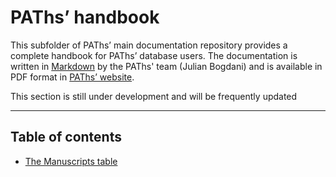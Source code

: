 # PAThs’ handbook

This subfolder of PAThs’ main documentation repository provides a complete
handbook for PAThs’ database users. The documentation is written in [Markdown](https://daringfireball.net/projects/markdown/)
by the PAThs' team (Julian Bogdani) and is available in PDF format in
[PAThs’ website](http://paths.uniroma1.it).

This section is still under development and will be frequently updated

---

## Table of contents

- [The Manuscripts table](manuscripts.md)
